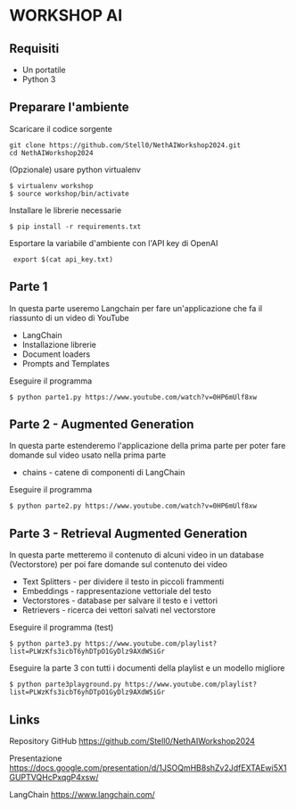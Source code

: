 # WORKSHOP AI

## Requisiti

* Un portatile
* Python 3


## Preparare l'ambiente

Scaricare il codice sorgente

```
git clone https://github.com/Stell0/NethAIWorkshop2024.git
cd NethAIWorkshop2024
```

(Opzionale) usare python virtualenv

```
$ virtualenv workshop
$ source workshop/bin/activate
```

Installare le librerie necessarie

```
$ pip install -r requirements.txt
```

Esportare la variabile d'ambiente con l'API key di OpenAI

```
 export $(cat api_key.txt)
```


## Parte 1

In questa parte useremo Langchain per fare un'applicazione che fa il riassunto di un video di YouTube

* LangChain
* Installazione librerie
* Document loaders
* Prompts and Templates

Eseguire il programma

```
$ python parte1.py https://www.youtube.com/watch?v=0HP6mUlf8xw
```


## Parte 2 - Augmented Generation

In questa parte estenderemo l'applicazione della prima parte per poter fare domande sul video usato nella prima parte

* chains - catene di componenti di LangChain

Eseguire il programma

```
$ python parte2.py https://www.youtube.com/watch?v=0HP6mUlf8xw
```


## Parte 3 - Retrieval Augmented Generation

In questa parte metteremo il contenuto di alcuni video in un database (Vectorstore) per poi fare domande sul contenuto dei video

* Text Splitters - per dividere il testo in piccoli frammenti
* Embeddings - rappresentazione vettoriale del testo
* Vectorstores - database per salvare il testo e i vettori
* Retrievers - ricerca dei vettori salvati nel vectorstore

Eseguire il programma (test)
```
$ python parte3.py https://www.youtube.com/playlist?list=PLWzKfs3icbT6yhDTpO1GyDlz9AXdWSiGr
```

Eseguire la parte 3 con tutti i documenti della playlist e un modello migliore

```
$ python parte3playground.py https://www.youtube.com/playlist?list=PLWzKfs3icbT6yhDTpO1GyDlz9AXdWSiGr
```


## Links

Repository GitHub https://github.com/Stell0/NethAIWorkshop2024

Presentazione https://docs.google.com/presentation/d/1JSOQmHB8shZv2JdfEXTAEwi5X1GUPTVQHcPxqgP4xsw/

LangChain https://www.langchain.com/
